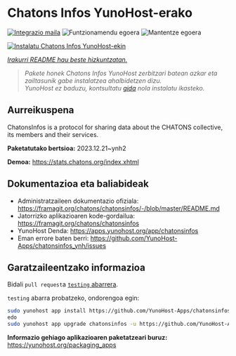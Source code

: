 <!--
Ohart ongi: README hau automatikoki sortu da <https://github.com/YunoHost/apps/tree/master/tools/readme_generator>ri esker
EZ editatu eskuz.
-->

# Chatons Infos YunoHost-erako

[![Integrazio maila](https://apps.yunohost.org/badge/integration/chatonsinfos)](https://ci-apps.yunohost.org/ci/apps/chatonsinfos/)
![Funtzionamendu egoera](https://apps.yunohost.org/badge/state/chatonsinfos)
![Mantentze egoera](https://apps.yunohost.org/badge/maintained/chatonsinfos)

[![Instalatu Chatons Infos YunoHost-ekin](https://install-app.yunohost.org/install-with-yunohost.svg)](https://install-app.yunohost.org/?app=chatonsinfos)

*[Irakurri README hau beste hizkuntzatan.](./ALL_README.md)*

> *Pakete honek Chatons Infos YunoHost zerbitzari batean azkar eta zailtasunik gabe instalatzea ahalbidetzen dizu.*  
> *YunoHost ez baduzu, kontsultatu [gida](https://yunohost.org/install) nola instalatu ikasteko.*

## Aurreikuspena

ChatonsInfos is a protocol for sharing data about the CHATONS collective, its members and their services.


**Paketatutako bertsioa:** 2023.12.21~ynh2

**Demoa:** <https://stats.chatons.org/index.xhtml>
## Dokumentazioa eta baliabideak

- Administratzaileen dokumentazio ofiziala: <https://framagit.org/chatons/chatonsinfos/-/blob/master/README.md>
- Jatorrizko aplikazioaren kode-gordailua: <https://framagit.org/chatons/chatonsinfos>
- YunoHost Denda: <https://apps.yunohost.org/app/chatonsinfos>
- Eman errore baten berri: <https://github.com/YunoHost-Apps/chatonsinfos_ynh/issues>

## Garatzaileentzako informazioa

Bidali `pull request`a [`testing` abarrera](https://github.com/YunoHost-Apps/chatonsinfos_ynh/tree/testing).

`testing` abarra probatzeko, ondorengoa egin:

```bash
sudo yunohost app install https://github.com/YunoHost-Apps/chatonsinfos_ynh/tree/testing --debug
edo
sudo yunohost app upgrade chatonsinfos -u https://github.com/YunoHost-Apps/chatonsinfos_ynh/tree/testing --debug
```

**Informazio gehiago aplikazioaren paketatzeari buruz:** <https://yunohost.org/packaging_apps>
